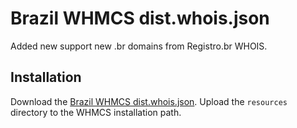 # Brazil WHMCS dist.whois.json
Added new support new .br domains from Registro.br WHOIS.

## Installation
Download the [Brazil WHMCS dist.whois.json](https://github.com/joelemanoel/br-whmcs-dist-whois/archive/refs/heads/main.zip). Upload the `resources` directory to the WHMCS installation path.
